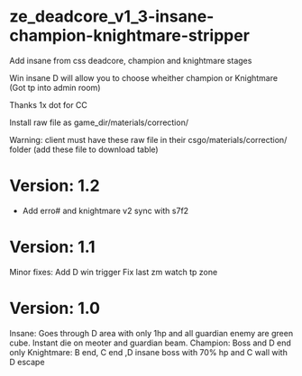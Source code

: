 # ze_deadcore_v1_3-insane-champion-knightmare-stripper
Add insane from css deadcore, champion and knightmare stages

Win insane D will allow you to choose wheither champion or Knightmare (Got tp into admin room)

Thanks 1x dot for CC

Install raw file as game_dir/materials/correction/

Warning: client must have these raw file in their csgo/materials/correction/ folder (add these file to download table)
# Version: 1.2
- Add erro# and knightmare v2 sync with s7f2
# Version: 1.1
Minor fixes:
Add D win trigger
Fix last zm watch tp zone
# Version: 1.0
Insane: Goes through D area with only 1hp and all guardian enemy are green cube. Instant die on meoter and guardian beam.
Champion: Boss and D end only
Knightmare: B end, C end ,D insane boss with 70% hp and C wall with D escape

